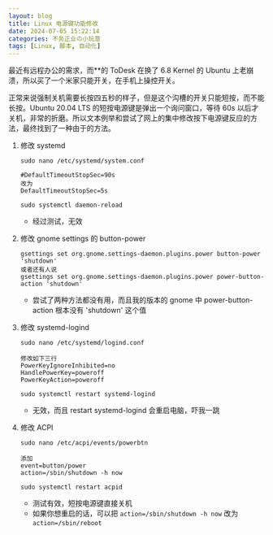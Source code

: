 ```yaml
---
layout: blog
title: Linux 电源键功能修改
date: 2024-07-05 15:22:14
categories: 不务正业の小玩意
tags: [Linux, 脚本, 自动化]
---
```


最近有远程办公的需求，而**的 ToDesk 在换了 6.8 Kernel 的 Ubuntu 上老崩溃，所以买了一个米家只能开关，在手机上操控开关。

正常来说强制关机需要长按四五秒的样子，但是这个沟槽的开关只能短按，而不能长按。Ubuntu 20.04 LTS 的短按电源键是弹出一个询问窗口，等待 60s 以后才关机，非常的折磨。所以文本例举和尝试了网上的集中修改按下电源键反应的方法，最终找到了一种由于的方法。

1. 修改 systemd

   ```shell
   sudo nano /etc/systemd/system.conf
   
   #DefaultTimeoutStopSec=90s
   改为
   DefaultTimeoutStopSec=5s
   
   sudo systemctl daemon-reload
   ```

   - 经过测试，无效

2. 修改 gnome settings 的 button-power

   ```shell
   gsettings set org.gnome.settings-daemon.plugins.power button-power 'shutdown'
   或者还有人说
   gsettings set org.gnome.settings-daemon.plugins.power power-button-action 'shutdown'
   ```

   - 尝试了两种方法都没有用，而且我的版本的 gnome 中 power-button-action 根本没有 'shutdown' 这个值

3. 修改 systemd-logind

   ```shell
   sudo nano /etc/systemd/logind.conf
   
   修改如下三行
   PowerKeyIgnoreInhibited=no
   HandlePowerKey=poweroff
   PowerKeyAction=poweroff
   
   sudo systemctl restart systemd-logind
   ```

   - 无效，而且 restart systemd-logind 会重启电脑，吓我一跳

4. 修改 ACPI

   ```shell
   sudo nano /etc/acpi/events/powerbtn
   
   添加
   event=button/power
   action=/sbin/shutdown -h now
   
   sudo systemctl restart acpid
   ```

   - 测试有效，短按电源键直接关机
   - 如果你想重启的话，可以把 `action=/sbin/shutdown -h now` 改为 `action=/sbin/reboot`

